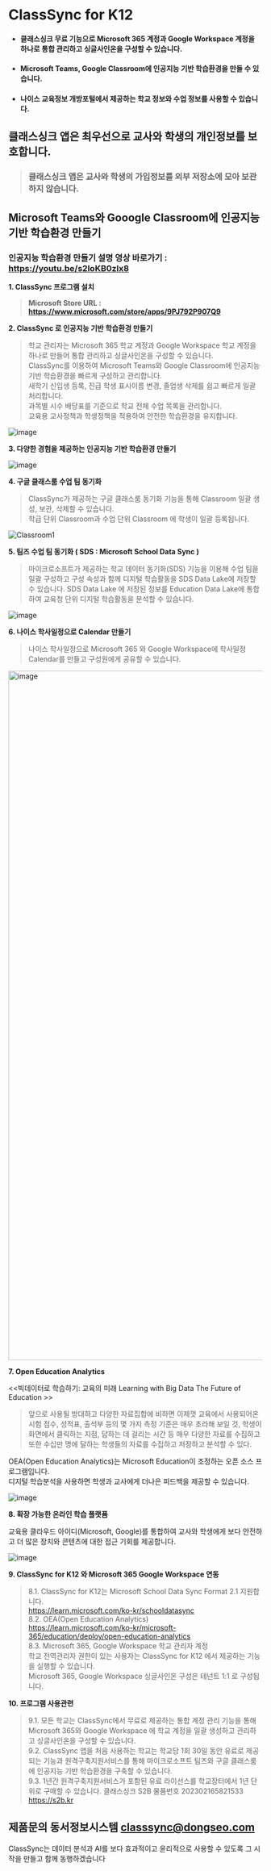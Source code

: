 # ClassSync for K12
- #### 클래스싱크 무료 기능으로 Microsoft 365 계정과 Google Workspace 계정을 하나로 통합 관리하고 싱글사인온을 구성할 수 있습니다.
- #### Microsoft Teams, Google Classroom에 인공지능 기반 학습환경을 만들 수 있습니다.
- #### 나이스 교육정보 개방포털에서 제공하는 학교 정보와 수업 정보를 사용할 수 있습니다.

## 클래스싱크 앱은 최우선으로 교사와 학생의 개인정보를 보호합니다.
> ### 클래스싱크 앱은 교사와 학생의 가입정보를 외부 저장소에 모아 보관하지 않습니다.

## Microsoft Teams와 Gooogle Classroom에 인공지능 기반 학습환경 만들기

### 인공지능 학습환경 만들기 설명 영상 바로가기 : https://youtu.be/s2loKB0zlx8 

**1. ClassSync 프로그램 설치**    
> **Microsoft Store URL : https://www.microsoft.com/store/apps/9PJ792P907Q9**    

**2. ClassSync 로 인공지능 기반 학습환경 만들기**   
   
> 학교 관리자는 Microsoft 365 학교 계정과 Google Workspace 학교 계정을 하나로 만들어 통합 관리하고 싱글사인온을 구성할 수 있습니다.   
> ClassSync를 이용하여 Microsoft Teams와 Google Classroom에 인공지능 기반 학습환경을 빠르게 구성하고 관리합니다.    
> 새학기 신입생 등록, 진급 학생 표시이름 변경, 졸업생 삭제를 쉽고 빠르게 일괄 처리합니다.   
> 과목별 시수 배당표를 기준으로 학교 전체 수업 목록을 관리합니다.   
> 교육용 교사정책과 학생정책을 적용하여 안전한 학습환경을 유지합니다.
 
![image](https://github.com/ClassSync/K12/assets/16409151/813ddd2d-3610-4199-9045-f0ad0ac3717a)
 
**3. 다양한 경험을 제공하는 인공지능 기반 학습환경 만들기**   

![image](https://github.com/ClassSync/K12/assets/16409151/126d0185-f74c-4e79-945c-28c29a57f827)

**4. 구글 클래스룸 수업 팀 동기화**
> ClassSync가 제공하는 구글 클래스룸 동기화 기능을 통해 Classroom 일괄 생성, 보관, 삭제할 수 있습니다.   
> 학급 단위 Classroom과 수업 단위 Classroom 에 학생이 일괄 등록됩니다.
     
![Classroom1](https://github.com/ClassSync/K12/assets/16409151/81d0ef68-2b91-4b95-87e9-ede21156350e)


**5. 팀즈 수업 팀 동기화 ( SDS : Microsoft School Data Sync )**  

> 마이크로소프트가 제공하는 학교 데이터 동기화(SDS) 기능을 이용해 수업 팀을 일괄 구성하고 구성 속성과 함께 디지털 학습활동을 SDS Data Lake에 저장할 수 있습니다.
> SDS Data Lake 에 저장된 정보를 Education Data Lake에 통합하여 교육청 단위 디지털 학습활동을 분석할 수 있습니다.
   
   ![image](https://user-images.githubusercontent.com/16409151/213898735-81058867-2488-4d8b-a44e-5dad5adb00ef.png)

**6. 나이스 학사일정으로 Calendar 만들기**
> 나이스 학사일정으로 Microsoft 365 와 Google Workspace에 학사일정 Calendar를 만들고 구성원에게 공유할 수 있습니다.
<img width="1367" alt="image" src="https://github.com/ClassSync/K12/assets/16409151/a8e2f779-96ad-43ae-b382-c03147dc525d">

**7. Open Education Analytics**

   <<빅데이터로 학습하기: 교육의 미래 Learning with Big Data The Future of Education >>  
   
>앞으로 사용될 방대하고 다양한 자료집합에 비하면 이제껏 교육에서 사용되어온 시험 점수, 성적표, 출석부 등의 몇 가지 측정 기준은 매우 초라해 보일 것, 학생이 화면에서 클릭하는 지점, 답하는 데 걸리는 시간 등 매우 다양한 자료를 수집하고 또한 수십만 명에 달하는 학생들의 자료를 수집하고 저장하고 분석할 수 있다.
   
  OEA(Open Education Analytics)는 Microsoft Education이 조정하는 오픈 소스 프로그램입니다.  
  디지털 학습분석을 사용하면 학생과 교사에게 더나은 피드백을 제공할 수 있습니다.

   ![image](https://user-images.githubusercontent.com/16409151/213896858-f4d6bd35-07ce-45d7-ac30-e7d26c51490b.png)

**8. 확장 가능한 온라인 학습 플랫폼** 

   교육용 클라우드 아이디(Microsoft, Google)를 통합하여 교사와 학생에게 보다 안전하고 더 많은 장치와 콘텐츠에 대한 접근 기회를 제공합니다.

  ![image](https://user-images.githubusercontent.com/16409151/213899720-a4ad63bd-0738-4a26-bf59-efc0fdfae857.png)

**9. ClassSync for K12 와 Microsoft 365 Google Workspace 연동**   
> 8.1. ClassSync for K12는 Microsoft School Data Sync Format 2.1 지원합니다.  
> https://learn.microsoft.com/ko-kr/schooldatasync     
> 8.2. OEA(Open Education Analytics)  
> https://learn.microsoft.com/ko-kr/microsoft-365/education/deploy/open-education-analytics    
> 8.3. Microsoft 365, Google Workspace 학교 관리자 계정  
> 학교 전역관리자 권한이 있는 사용자는 ClassSync for K12 에서 제공하는 기능을 실행할 수 있습니다.   
> Microsoft 365, Google Workspace 싱글사인온 구성은 테넌트 1:1 로 구성됩니다.

**10. 프로그램 사용관련**    
> 9.1. 모든 학교는 ClassSync에서 무료로 제공하는 통합 계정 관리 기능을 통해 Microsoft 365와 Google Workspace 에 학교 계정을 일괄 생성하고 관리하고 싱글사인온을 구성할 수 있습니다.   
> 9.2. ClassSync 앱을 처음 사용하는 학교는 학교당 1회 30일 동안 유료로 제공되는 기능과 원격구축지원서비스를 통해 마이크로소프트 팀즈와 구글 클래스룸에 인공지능 기반 학습환경을 구축할 수 있습니다.   
> 9.3. 1년간 원격구축지원서비스가 포함된 유료 라이선스를 학교장터에서 1년 단위로 구매할 수 있습니다. 클래스싱크 S2B 물품번호 202302165821533 https://s2b.kr      

## 제품문의 동서정보시스템 classsync@dongseo.com
ClassSync는 데이터 분석과 AI를 보다 효과적이고 윤리적으로 사용할 수 있도록 그 시작을 만들고 함께 동행하겠습니다
